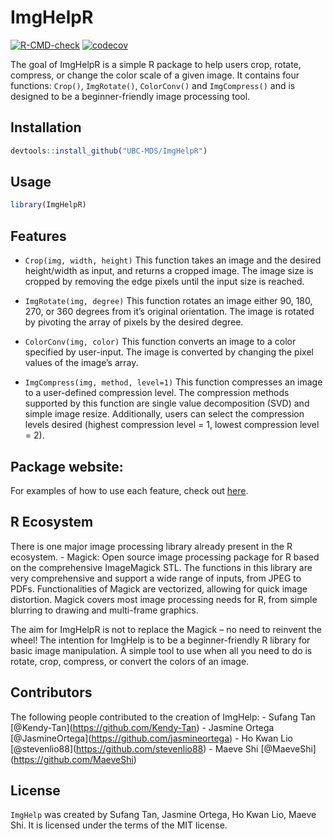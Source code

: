 
<!-- README.md is generated from README.Rmd. Please edit that file -->

# ImgHelpR

<!-- badges: start -->

[![R-CMD-check](https://github.com/UBC-MDS/ImgHelpR/actions/workflows/check-standard.yaml/badge.svg?branch=main)](https://github.com/UBC-MDS/ImgHelpR/actions/workflows/check-standard.yaml)
[![codecov](https://codecov.io/gh/UBC-MDS/ImgHelpR/branch/main/graph/badge.svg?token=7GGqxD2ZgW)](https://codecov.io/gh/UBC-MDS/ImgHelpR)

<!-- badges: end -->

The goal of ImgHelpR is a simple R package to help users crop, rotate,
compress, or change the color scale of a given image. It contains four
functions: `Crop()`, `ImgRotate()`, `ColorConv()` and `ImgCompress()`
and is designed to be a beginner-friendly image processing tool.

## Installation

``` r
devtools::install_github("UBC-MDS/ImgHelpR")
```

## Usage

``` r
library(ImgHelpR)
```

## Features

-   `Crop(img, width, height)` This function takes an image and the
    desired height/width as input, and returns a cropped image. The
    image size is cropped by removing the edge pixels until the input
    size is reached.

-   `ImgRotate(img, degree)` This function rotates an image either 90,
    180, 270, or 360 degrees from it’s original orientation. The image
    is rotated by pivoting the array of pixels by the desired degree.

-   `ColorConv(img, color)` This function converts an image to a color
    specified by user-input. The image is converted by changing the
    pixel values of the image’s array.

-   `ImgCompress(img, method, level=1)` This function compresses an
    image to a user-defined compression level. The compression methods
    supported by this function are single value decomposition (SVD) and
    simple image resize. Additionally, users can select the compression
    levels desired (highest compression level = 1, lowest compression
    level = 2).

## Package website:

For examples of how to use each feature, check out
[here](https://ubc-mds.github.io/ImgHelpR/).

## R Ecosystem

There is one major image processing library already present in the R
ecosystem. - Magick: Open source image processing package for R based on
the comprehensive ImageMagick STL. The functions in this library are
very comprehensive and support a wide range of inputs, from JPEG to
PDFs. Functionalities of Magick are vectorized, allowing for quick image
distortion. Magick covers most image processing needs for R, from simple
blurring to drawing and multi-frame graphics.

The aim for ImgHelpR is not to replace the Magick – no need to reinvent
the wheel! The intention for ImgHelp is to be a beginner-friendly R
library for basic image manipulation. A simple tool to use when all you
need to do is rotate, crop, compress, or convert the colors of an image.

## Contributors

The following people contributed to the creation of ImgHelp: - Sufang
Tan \[@Kendy-Tan\](<https://github.com/Kendy-Tan>) - Jasmine Ortega
\[@JasmineOrtega\](<https://github.com/jasmineortega>) - Ho Kwan Lio
\[@stevenlio88\](<https://github.com/stevenlio88>) - Maeve Shi
\[@MaeveShi\](<https://github.com/MaeveShi>)

## License

`ImgHelp` was created by Sufang Tan, Jasmine Ortega, Ho Kwan Lio, Maeve
Shi. It is licensed under the terms of the MIT license.
